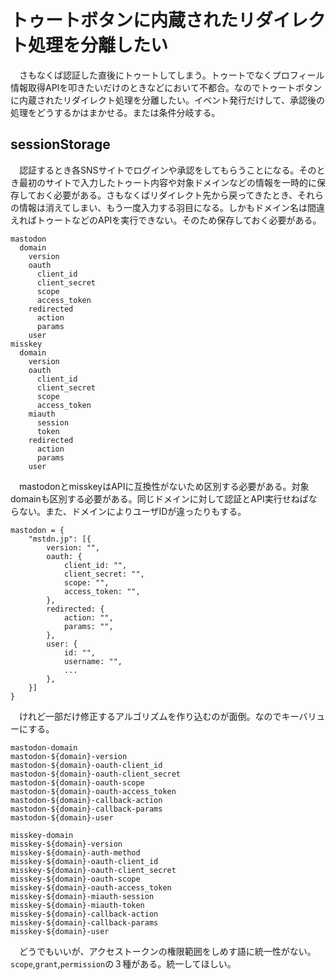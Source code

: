 # トゥートボタンに内蔵されたリダイレクト処理を分離したい

　さもなくば認証した直後にトゥートしてしまう。トゥートでなくプロフィール情報取得APIを叩きたいだけのときなどにおいて不都合。なのでトゥートボタンに内蔵されたリダイレクト処理を分離したい。イベント発行だけして、承認後の処理をどうするかはまかせる。または条件分岐する。
　

## sessionStorage

　認証するとき各SNSサイトでログインや承認をしてもらうことになる。そのとき最初のサイトで入力したトゥート内容や対象ドメインなどの情報を一時的に保存しておく必要がある。さもなくばリダイレクト先から戻ってきたとき、それらの情報は消えてしまい、もう一度入力する羽目になる。しかもドメイン名は間違えればトゥートなどのAPIを実行できない。そのため保存しておく必要がある。

```
mastodon
  domain
    version
    oauth
      client_id
      client_secret
      scope
      access_token
    redirected
      action
      params
    user
misskey
  domain
    version
    oauth
      client_id
      client_secret
      scope
      access_token
    miauth
      session
      token
    redirected
      action
      params
    user
```

　mastodonとmisskeyはAPIに互換性がないため区別する必要がある。対象domainも区別する必要がある。同じドメインに対して認証とAPI実行せねばならない。また、ドメインによりユーザIDが違ったりもする。

```
mastodon = {
    "mstdn.jp": [{
        version: "",
        oauth: {
            client_id: "",
            client_secret: "",
            scope: "",
            access_token: "",
        },
        redirected: {
            action: "",
            params: "",
        },
        user: {
            id: "",
            username: "",
            ...
        },
    }]    
}
```

　けれど一部だけ修正するアルゴリズムを作り込むのが面倒。なのでキーバリューにする。

```
mastodon-domain
mastodon-${domain}-version
mastodon-${domain}-oauth-client_id
mastodon-${domain}-oauth-client_secret
mastodon-${domain}-oauth-scope
mastodon-${domain}-oauth-access_token
mastodon-${domain}-callback-action
mastodon-${domain}-callback-params
mastodon-${domain}-user
```

```
misskey-domain
misskey-${domain}-version
misskey-${domain}-auth-method
misskey-${domain}-oauth-client_id
misskey-${domain}-oauth-client_secret
misskey-${domain}-oauth-scope
misskey-${domain}-oauth-access_token
misskey-${domain}-miauth-session
misskey-${domain}-miauth-token
misskey-${domain}-callback-action
misskey-${domain}-callback-params
misskey-${domain}-user
```

　どうでもいいが、アクセストークンの権限範囲をしめす語に統一性がない。`scope`,`grant`,`permission`の３種がある。統一してほしい。

